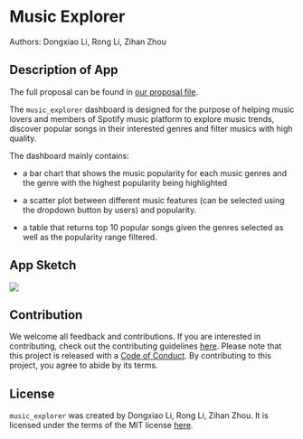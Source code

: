 # Music Explorer

Authors: Dongxiao Li, Rong Li, Zihan Zhou

## Description of App

The full proposal can be found in [our proposal file](https://github.com/UBC-MDS/music_explorer/blob/main/docs/proposal.md).

The `music_explorer` dashboard is designed for the purpose of helping music lovers and members of Spotify music platform to explore music trends, discover popular songs in their interested genres and filter musics with high quality. 

The dashboard mainly contains:

- a bar chart that shows the music popularity for each music genres and the genre with the highest popularity being highlighted

- a scatter plot between different music features (can be selected using the dropdown button by users) and popularity.

- a table that returns top 10 popular songs given the genres selected as well as the popularity range filtered. 


## App Sketch  

![](http...)

## Contribution

We welcome all feedback and contributions. If you are interested in contributing, check out the contributing guidelines [here](https://github.com/UBC-MDS/music_explorer/blob/main/CONTRIBUTING.md). Please note that this project is released with a [Code of Conduct](https://github.com/UBC-MDS/music_explorer/blob/main/CODE_OF_CONDUCT.md). By contributing to this project, you agree to abide by its terms.

## License

`music_explorer` was created by Dongxiao Li, Rong Li, Zihan Zhou. It is licensed under the terms of the MIT license [here](https://github.com/UBC-MDS/music_explorer/blob/main/LICENSE).
